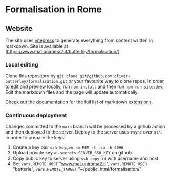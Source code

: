 # Formalisation in Rome

## Website

The site uses [vitepress](https://vitepress.dev) to generate everything from content written in markdown. Site is available at [https://www.mat.uniroma2.it/butterley/formalisation/].

### Local editing

Clone this repository by `git clone git@github.com:oliver-butterley/formalisation.git` or your favourite way to clone repos. In order to edit and preview locally, run `npm install` and then run `npm run site:dev`. Edit the markdown files and the page will update automatically. 

Check out the documentation for the [full list of markdown extensions](https://vitepress.dev/guide/markdown).

### Continuous deployment 

Changes committed to the `main` branch will be processed by a github action and then deployed to the server. Deploy to the server uses `rsync` over `ssh`. In order to prepare the keys:

1. Create a key pair `ssh-keygen -m PEM -t rsa -b 4096`
2. Upload private key as `secrets.SERVER_SSH_KEY` on github
3. Copy public key to server using `ssh-copy-id` with username and host
4. Set `vars.REMOTE_HOST` "www.mat.uniroma2.it", `vars.REMOTE_USER` "butterle", `vars.REMOTE_TARGET` "~/public_html/formalisation/"